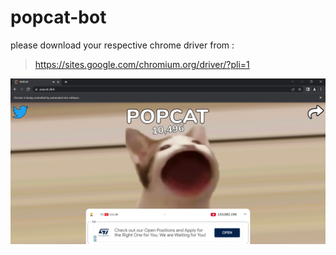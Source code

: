 # popcat-bot
please download your respective chrome driver from : 

> https://sites.google.com/chromium.org/driver/?pli=1

![popcat](image.png)